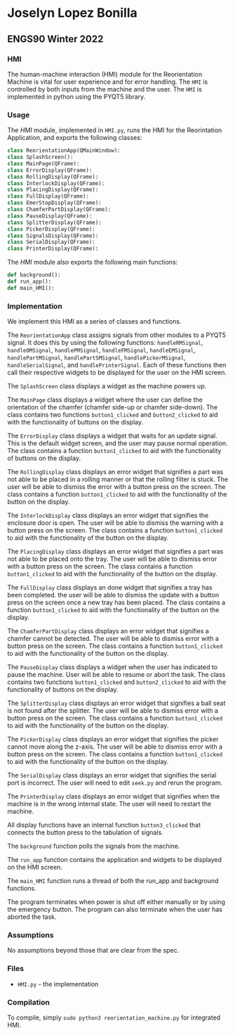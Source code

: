 # Joselyn Lopez Bonilla
## ENGS90 Winter 2022

### HMI


The human-machine interaction (HMI) module for the Reorientation Machine is vital for user experience and for error handling. 
The `HMI` is controlled by both inputs from the machine and the user. The `HMI` is implemented in python using the PYQT5 library. 

### Usage

The *HMI* module, implemented in `HMI.py`, runs the HMI for the Reorintation Application, and exports the following classes:

```python
class ReorientationApp(QMainWindow):
class SplashScreen():
class MainPage(QFrame):
class ErrorDisplay(QFrame):
class RollingDisplay(QFrame):
class InterlockDisplay(QFrame):
class PlacingDisplay(QFrame):
class FullDisplay(QFrame):
class EmerStopDisplay(QFrame):
class ChamferPartDisplay(QFrame):
class PauseDisplay(QFrame):
class SplitterDisplay(QFrame):
class PickerDisplay(QFrame):
class SignalsDisplay(QFrame):
class SerialDisplay(QFrame):
class PrinterDisplay(QFrame):   
```

The *HMI* module also exports the following main functions:
```python
def background():
def run_app():
def main_HMI():
```

### Implementation

We implement this HMI as a series of classes and functions.

The `ReorientationApp` class assigns signals from other modules to a PYQT5 signal. It does this by using the following functions: `handleRMSignal`, `handleOMSignal`, `handlePMSignal`, `handleFMSignal`, `handleEMSignal`, `handlePartMSignal`, `handlePartSMSignal`, `handlePickerMSignal`, `handleSerialSignal`, and `handlePrinterSignal`. Each of these functions then call their respective widgets to be displayed for the user on the HMI screen. 

The `SplashScreen` class displays a widget as the machine powers up.

The `MainPage` class displays a widget where the user can define the orientation of the chamfer (chamfer side-up or chamfer side-down). The class contains two functions `button1_clicked` and `button2_clicked` to aid with the functionality of buttons on the display.

The `ErrorDisplay` class displays a widget that waits for an update signal. This is the default widget screen, and the user may pause normal operation. The class contains a function `button1_clicked` to aid with the functionality of buttons on the display.

The `RollingDisplay` class displays an error widget that signifies a part was not able to be placed in a rolling manner or that the rolling filter is stuck. The user will be able to dismiss the error with a button press on the screen. The class contains a function `button1_clicked` to aid with the functionality of the button on the display.

The `InterlockDisplay` class displays an error widget that signifies the enclosure door is open. The user will be able to dismiss the warning with a button press on the screen. The class contains a function `button1_clicked` to aid with the functionality of the button on the display.

The `PlacingDisplay` class displays an error widget that signifies a part was not able to be placed onto the tray. The user will be able to dismiss error with a button press on the screen. The class contains a function `button1_clicked` to aid with the functionality of the button on the display.

The `FullDisplay` class displays an done widget that signifies a tray has been completed. the user will be able to dismiss the update with a button press on the screen once a new tray has been placed. The class contains a function `button1_clicked` to aid with the functionality of the button on the display.

The `ChamferPartDisplay` class displays an error widget that signifies a chamfer cannot be detected. The user will be able to dismiss error with a button press on the screen. The class contains a function `button1_clicked` to aid with the functionality of the button on the display.

The `PauseDisplay` class displays a widget when the user has indicated to pause the machine. User will be able to resume or abort the task. The class contains two functions `button1_clicked` and `button2_clicked` to aid with the functionality of buttons on the display.

The `SplitterDisplay` class displays an error widget that signifies a ball seat is not found after the splitter. The user will be able to dismiss error with a button press on the screen. The class contains a function `button1_clicked` to aid with the functionality of the button on the display.

The `PickerDisplay` class displays an error widget that signifies the picker cannot move along the z-axis. The user will be able to dismiss error with a button press on the screen. The class contains a function `button1_clicked` to aid with the functionality of the button on the display.

The `SerialDisplay` class displays an error widget that signifies the serial port is incorrect. The user will need to edit `seek.py` and rerun the program. 

The `PrinterDisplay` class displays an error widget that signifies when the machine is in the wrong internal state. The user will need to restart the machine. 

All display functions have an internal function `button3_clicked` that connects the button press to the tabulation of signals. 

The `background` function polls the signals from the machine.

The `run_app` function contains the application and widgets to be displayed on the HMI screen.

The `main_HMI` function runs a thread of both the run_app and background functions.

The program terminates when power is shut off either manually or by using the emergency button. The program can also terminate when the user has aborted the task. 

### Assumptions

No assumptions beyond those that are clear from the spec.

### Files

* `HMI.py` - the implementation

### Compilation

To compile, simply `sudo python3 reorientation_machine.py` for integrated HMI.
